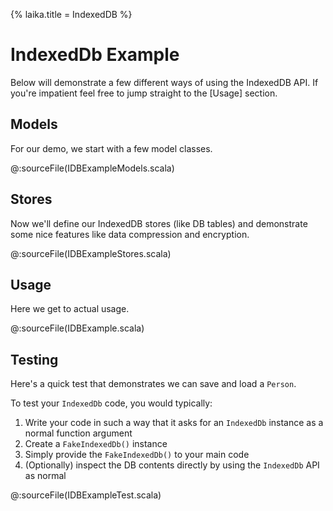 {% laika.title = IndexedDB %}

IndexedDb Example
=================

Below will demonstrate a few different ways of using the IndexedDB API.
If you're impatient feel free to jump straight to the [Usage] section.

## Models

For our demo, we start with a few model classes.

@:sourceFile(IDBExampleModels.scala)

## Stores

Now we'll define our IndexedDB stores (like DB tables) and demonstrate some nice
features like data compression and encryption.

@:sourceFile(IDBExampleStores.scala)

## Usage

Here we get to actual usage.

@:sourceFile(IDBExample.scala)

## Testing

Here's a quick test that demonstrates we can save and load a `Person`.

To test your `IndexedDb` code, you would typically:

1. Write your code in such a way that it asks for an `IndexedDb` instance as a normal function argument
2. Create a `FakeIndexedDb()` instance
3. Simply provide the `FakeIndexedDb()` to your main code
4. (Optionally) inspect the DB contents directly by using the `IndexedDb` API as normal

@:sourceFile(IDBExampleTest.scala)
